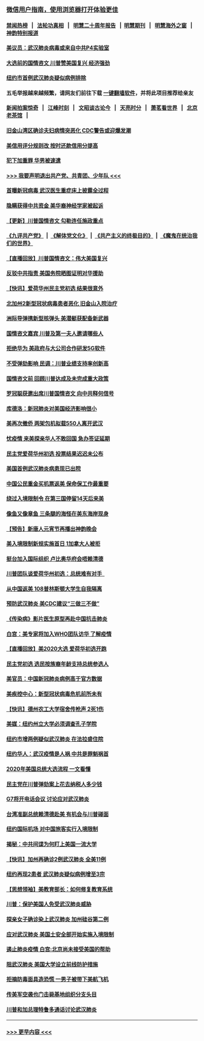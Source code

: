 ### [微信用户指南，使用浏览器打开体验更佳](https://github.com/gfw-breaker/banned-news1/blob/master/indexes/wechat-guide.md?t=0)
#### [禁闻热榜](热点新闻.md?t=0)  &nbsp;&nbsp;|&nbsp;&nbsp; [法轮功真相](https://github.com/gfw-breaker/truth/blob/master/README.md?t=0) &nbsp;&nbsp;|&nbsp;&nbsp; [明慧二十周年报告](https://github.com/gfw-breaker/mh-reports/blob/master/README.md?t=0) &nbsp;&nbsp;|&nbsp;&nbsp;[明慧期刊](https://github.com/gfw-breaker/mh-qikan) &nbsp;&nbsp;|&nbsp;&nbsp; [明慧海外之窗](https://github.com/gfw-breaker/mh-news/blob/master/README.md?t=0) &nbsp;&nbsp;|&nbsp;&nbsp; [神韵特别报道](https://github.com/gfw-breaker/mh-news/blob/master/shenyun.md?t=0)
#### [美议员：武汉肺炎病毒或来自中共P4实验室](../pages/nsc412/n11846043.md?t=02052111) 
#### [大选前的国情咨文 川普赞美国复兴 经济强劲](../pages/nsc412/n11845526.md?t=02052111) 
#### [纽约市首例武汉肺炎疑似病例排除](../pages/nsc412/n11844989.md?t=02052111) 
#### 五毛举报越来越频繁，请网友们前往下载 [一键翻墙软件](https://github.com/gfw-breaker/ssr-accounts)，并将此项目推荐给亲友
#### [新闻拍案惊奇](https://github.com/gfw-breaker/banned-news1/blob/master/pages/link4.md) &nbsp;&nbsp;|&nbsp;&nbsp; [江峰时刻](https://github.com/gfw-breaker/banned-news1/blob/master/pages/link4.md) &nbsp;&nbsp;|&nbsp;&nbsp; [文昭谈古论今](https://github.com/gfw-breaker/banned-news1/blob/master/pages/link4.md) &nbsp;&nbsp;|&nbsp;&nbsp; [天亮时分](https://github.com/gfw-breaker/banned-news1/blob/master/pages/link4.md) &nbsp;&nbsp;|&nbsp;&nbsp; [萧茗看世界](https://github.com/gfw-breaker/banned-news1/blob/master/pages/link4.md) &nbsp;&nbsp;|&nbsp;&nbsp; [北京老茶馆](https://github.com/gfw-breaker/banned-news1/blob/master/pages/link4.md) &nbsp;&nbsp;|&nbsp;&nbsp; 
#### [旧金山湾区确诊夫妇病情突恶化 CDC警告或迎爆发潮](../pages/nsc412/n11845730.md?t=02052111) 
#### [美信用评分规则改  按时还款信用分提高](../pages/nsc412/n11845488.md?t=02052111) 
#### [犯下加重罪 华男被速遣](../pages/nsc412/n11845476.md?t=02052111) 
#### [>>> 我要声明退出共产党、共青团、少年队 <<<](https://github.com/begood0513/goodnews/blob/master/quit/letter.md) 
#### [首曝新冠病毒 武汉医生重症床上披露全过程](../pages/nsc412/n11845150.md?t=02052111) 
#### [隐瞒获得中共资金 美华裔神经学家被起诉](../pages/nsc412/n11844879.md?t=02052111) 
#### [【更新】川普国情咨文 勾勒连任施政重点](../pages/nsc412/n11845223.md?t=02052111) 
#### [《九评共产党》](https://github.com/begood0513/9ping.md/blob/master/README.md) &nbsp;|&nbsp; [《解体党文化》](../../../../jtdwh.md/blob/master/README.md)  &nbsp;|&nbsp; [《共产主义的终极目的》](../../../../gczydzjmd.md/blob/master/README.md) &nbsp;|&nbsp; [《魔鬼在统治我们的世界》](../../../../mgztzwmdsj.md/blob/master/README.md) 
#### [【直播回放】川普国情咨文：伟大美国复兴](../pages/nsc412/n11842079.md?t=02052111) 
#### [反驳中共指责 美国务院晒图证明对华援助](../pages/nsc412/n11844859.md?t=02052111) 
#### [【快讯】爱荷华州民主党初选 结果很意外](../pages/nsc412/n11844878.md?t=02052111) 
#### [北加州2新型冠状病毒患者恶化 旧金山入院治疗](../pages/nsc412/n11844842.md?t=02052111) 
#### [洲际导弹携新型核弹头 美潜艇获配备新武器](../pages/nsc412/n11844680.md?t=02052111) 
#### [国情咨文嘉宾 川普及第一夫人邀请哪些人](../pages/nsc412/n11844712.md?t=02052111) 
#### [拒绝华为 美政府与大公司合作研发5G软件](../pages/nsc412/n11844625.md?t=02052111) 
#### [不受弹劾影响 民调：川普业绩支持率创新高](../pages/nsc412/n11844622.md?t=02052111) 
#### [国情咨文前 回顾川普达成及未完成重大政策](../pages/nsc412/n11844581.md?t=02052111) 
#### [罗冠聪获邀出席川普国情咨文 向中共释何信号](../pages/nsc412/n11844355.md?t=02052111) 
#### [库德洛：新冠肺炎对美国经济影响很小](../pages/nsc412/n11844418.md?t=02052111) 
#### [美再次撤侨 两架包机拟载550人离开武汉](../pages/nsc412/n11844407.md?t=02052111) 
#### [忧疫情 来美探亲华人不敢回国 急办签证延期](../pages/nsc412/n11843344.md?t=02052111) 
#### [民主党爱荷华州初选 投票结果迟迟未公布](../pages/nsc412/n11844207.md?t=02052111) 
#### [美国首例武汉肺炎病患现已出院](../pages/nsc412/n11842740.md?t=02052111) 
#### [中国公民重金买机票返美 保命保工作最重要](../pages/nsc412/n11843282.md?t=02052111) 
#### [绕过入境限制令  在第三国停留14天后来美](../pages/nsc412/n11843341.md?t=02052111) 
#### [像鱼又像章鱼 三条腿的海怪在美东海岸现身](../pages/nsc412/n11843092.md?t=02052111) 
#### [【预告】新唐人元宵节再播出神韵晚会](../pages/nsc412/n11843192.md?t=02052111) 
#### [美入境限制新规实施首日 1加拿大人被拒](../pages/nsc412/n11843058.md?t=02052111) 
#### [挺台加入国际组织 卢比奥华府会唔赖清德](../pages/nsc412/n11843023.md?t=02052111) 
#### [川普团队谈爱荷华州初选：总统难有对手  ](../pages/nsc412/n11842867.md?t=02052111) 
#### [从中国返美 108普林斯顿大学生自我隔离](../pages/nsc412/n11842714.md?t=02052111) 
#### [预防武汉肺炎 美CDC建议“三做三不做”](../pages/nsc412/n11842700.md?t=02052111) 
#### [《传染病》影片医生原型再赴中国抗击肺炎](../pages/nsc412/n11842626.md?t=02052111) 
#### [白宫：美专家将加入WHO团队访华 了解疫情](../pages/nsc412/n11842198.md?t=02052111) 
#### [【直播回放】美2020大选 爱荷华初选开跑](../pages/nsc412/n11841820.md?t=02052111) 
#### [民主党初选 选民按族裔年龄支持总统参选人](../pages/nsc412/n11842239.md?t=02052111) 
#### [美官员：中国新冠肺炎病例高于官方数据](../pages/nsc412/n11842452.md?t=02052111) 
#### [美疾控中心：新型冠状病毒危机前所未有](../pages/nsc412/n11842406.md?t=02052111) 
#### [【快讯】德州农工大学宿舍传枪声 2死1伤](../pages/nsc412/n11842279.md?t=02052111) 
#### [美媒：纽约州立大学必须调查孔子学院](../pages/nsc412/n11840637.md?t=02052111) 
#### [纽约市增两例疑似武汉肺炎 在法拉盛住院](../pages/nsc412/n11840625.md?t=02052111) 
#### [纽约华人：武汉疫情是人祸 中共是罪魁祸首](../pages/nsc412/n11840631.md?t=02052111) 
#### [2020年美国总统大选流程 一文看懂](../pages/nsc412/n11842056.md?t=02052111) 
#### [民主党在川普弹劾案上花去纳税人多少钱](../pages/nsc412/n11841941.md?t=02052111) 
#### [G7将开电话会议 讨论应对武汉肺炎](../pages/nsc412/n11841658.md?t=02052111) 
#### [台湾准副总统赖清德赴美 有机会与川普碰面](../pages/nsc412/n11841332.md?t=02052111) 
#### [纽约国际机场  对中国旅客实行入境限制](../pages/nsc412/n11840619.md?t=02052111) 
#### [揭秘：中共间谍为何盯上美国一流大学](../pages/nsc412/n11840270.md?t=02052111) 
#### [【快讯】加州再确诊2例武汉肺炎 全美11例](../pages/nsc412/n11840339.md?t=02052111) 
#### [纽约再现2患者 武汉肺炎疑似病例增至3宗](../pages/nsc412/n11840010.md?t=02052111) 
#### [【思想领袖】美教育部长：如何修复教育系统](../pages/nsc412/n11690865.md?t=02052111) 
#### [川普：保护美国人免受武汉肺炎威胁](../pages/nsc412/n11839718.md?t=02052111) 
#### [探亲女子确诊染上武汉肺炎 加州硅谷第二例](../pages/nsc412/n11839784.md?t=02052111) 
#### [应对武汉肺炎 美国土安全部开始实施入境限制](../pages/nsc412/n11839729.md?t=02052111) 
#### [遏止肺炎疫情 白宫:北京尚未接受美国的帮助](../pages/nsc412/n11839660.md?t=02052111) 
#### [阻武汉肺炎 美国大学设立前线防护措施](../pages/nsc412/n11839479.md?t=02052111) 
#### [拒摘防毒面具造恐慌 一男子被带下美航飞机](../pages/nsc412/n11839455.md?t=02052111) 
#### [传美军空袭也门击毙基地组织分支头目](../pages/nsc412/n11839210.md?t=02052111) 
#### [川普和加总理特鲁多通话讨论武汉肺炎](../pages/nsc412/n11839128.md?t=02052111) 

----
#### [ >>> 更早内容 <<< ](../indexes/nsc412-earlier.md)
